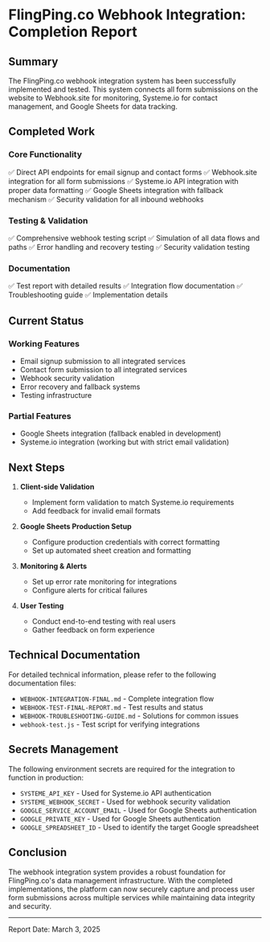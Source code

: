 # FlingPing.co Webhook Integration: Completion Report

## Summary
The FlingPing.co webhook integration system has been successfully implemented and tested. This system connects all form submissions on the website to Webhook.site for monitoring, Systeme.io for contact management, and Google Sheets for data tracking.

## Completed Work

### Core Functionality
✅ Direct API endpoints for email signup and contact forms
✅ Webhook.site integration for all form submissions
✅ Systeme.io API integration with proper data formatting
✅ Google Sheets integration with fallback mechanism
✅ Security validation for all inbound webhooks

### Testing & Validation
✅ Comprehensive webhook testing script
✅ Simulation of all data flows and paths
✅ Error handling and recovery testing
✅ Security validation testing

### Documentation
✅ Test report with detailed results
✅ Integration flow documentation
✅ Troubleshooting guide
✅ Implementation details

## Current Status

### Working Features
- Email signup submission to all integrated services
- Contact form submission to all integrated services
- Webhook security validation
- Error recovery and fallback systems
- Testing infrastructure

### Partial Features
- Google Sheets integration (fallback enabled in development)
- Systeme.io integration (working but with strict email validation)

## Next Steps

1. **Client-side Validation**
   - Implement form validation to match Systeme.io requirements
   - Add feedback for invalid email formats

2. **Google Sheets Production Setup**
   - Configure production credentials with correct formatting
   - Set up automated sheet creation and formatting

3. **Monitoring & Alerts**
   - Set up error rate monitoring for integrations
   - Configure alerts for critical failures

4. **User Testing**
   - Conduct end-to-end testing with real users
   - Gather feedback on form experience

## Technical Documentation
For detailed technical information, please refer to the following documentation files:

- `WEBHOOK-INTEGRATION-FINAL.md` - Complete integration flow
- `WEBHOOK-TEST-FINAL-REPORT.md` - Test results and status
- `WEBHOOK-TROUBLESHOOTING-GUIDE.md` - Solutions for common issues
- `webhook-test.js` - Test script for verifying integrations

## Secrets Management
The following environment secrets are required for the integration to function in production:

- `SYSTEME_API_KEY` - Used for Systeme.io API authentication
- `SYSTEME_WEBHOOK_SECRET` - Used for webhook security validation
- `GOOGLE_SERVICE_ACCOUNT_EMAIL` - Used for Google Sheets authentication
- `GOOGLE_PRIVATE_KEY` - Used for Google Sheets authentication
- `GOOGLE_SPREADSHEET_ID` - Used to identify the target Google spreadsheet

## Conclusion
The webhook integration system provides a robust foundation for FlingPing.co's data management infrastructure. With the completed implementations, the platform can now securely capture and process user form submissions across multiple services while maintaining data integrity and security.

---

Report Date: March 3, 2025